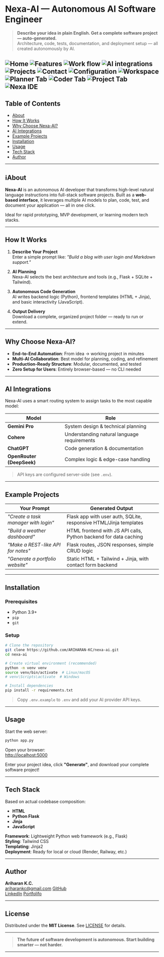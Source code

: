 # Nexa-AI — Autonomous AI Software Engineer

> **Describe your idea in plain English. Get a complete software project — auto-generated.**  
> Architecture, code, tests, documentation, and deployment setup — all created autonomously by AI.

![Home](imgs/image.png)
![Features](imgs/image-1.png)
![Work flow](imgs/image-2.png)
![AI integrations](imgs/image-3.png)
![Projects](imgs/image-4.png)
![Contact](imgs/image-5.png)
![Configuration](imgs/image-6.png)
![Workspace](imgs/image-7.png)
![Planner Tab](imgs/image-8.png)
![Coder Tab](imgs/image-9.png)
![Project Tab](imgs/image-10.png)
![Nexa IDE](imgs/image-11.png)
---

## Table of Contents

- [About](#-about)
- [How It Works](#-how-it-works)
- [Why Choose Nexa-AI?](#-why-choose-nexa-ai)
- [AI Integrations](#-ai-integrations)
- [Example Projects](#-example-projects)
- [Installation](#-installation)
- [Usage](#-usage)
- [Tech Stack](#-tech-stack)
- [Author](#-author)

---

## ℹAbout

**Nexa-AI** is an autonomous AI developer that transforms high-level natural language instructions into full-stack software projects. Built as a **web-based interface**, it leverages multiple AI models to plan, code, test, and document your application — all in one click.

Ideal for rapid prototyping, MVP development, or learning modern tech stacks.

---

## How It Works

1. **Describe Your Project**  
   Enter a simple prompt like: _"Build a blog with user login and Markdown support."_

2. **AI Planning**  
   Nexa-AI selects the best architecture and tools (e.g., Flask + SQLite + Tailwind).

3. **Autonomous Code Generation**  
   AI writes backend logic (Python), frontend templates (HTML + Jinja), and basic interactivity (JavaScript).

4. **Output Delivery**  
   Download a complete, organized project folder — ready to run or extend.

---

## Why Choose Nexa-AI?

- **End-to-End Automation**: From idea → working project in minutes  
- **Multi-AI Collaboration**: Best model for planning, coding, and refinement  
- **Production-Ready Structure**: Modular, documented, and tested  
- **Zero Setup for Users**: Entirely browser-based — no CLI needed

---

## AI Integrations

Nexa-AI uses a smart routing system to assign tasks to the most capable model:

| Model | Role |
|------|------|
| **Gemini Pro** | System design & technical planning |
| **Cohere** | Understanding natural language requirements |
| **ChatGPT** | Code generation & documentation |
| **OpenRouter (DeepSeek)** | Complex logic & edge-case handling |

> API keys are configured server-side (see `.env`).

---

## Example Projects

| Your Prompt | Generated Output |
|-----------|------------------|
| _"Create a task manager with login"_ | Flask app with user auth, SQLite, responsive HTML/Jinja templates |
| _"Build a weather dashboard"_ | HTML frontend with JS API calls, Python backend for data caching |
| _"Make a REST-like API for notes"_ | Flask routes, JSON responses, simple CRUD logic |
| _"Generate a portfolio website"_ | Static HTML + Tailwind + Jinja, with contact form backend |

---

## Installation

### Prerequisites
- Python 3.9+
- `pip`
- `git`

### Setup

```bash
# Clone the repository
git clone https://github.com/ARIHARAN-KC/nexa-ai.git
cd nexa-ai

# Create virtual environment (recommended)
python -m venv venv
source venv/bin/activate  # Linux/macOS
# venv\Scripts\activate  # Windows

# Install dependencies
pip install -r requirements.txt
```

> Copy `.env.example` to `.env` and add your AI provider API keys.

---

## Usage

Start the web server:

```bash
python app.py
```

Open your browser:  
[http://localhost:5000](http://localhost:5000)

Enter your project idea, click **"Generate"**, and download your complete software project!

---

## Tech Stack

Based on actual codebase composition:

- **HTML**  
- **Python Flask**  
- **Jinja**   
- **JavaScript**   

**Framework**: Lightweight Python web framework (e.g., Flask)  
**Styling**: Tailwind CSS  
**Templating**: Jinja2  
**Deployment**: Ready for local or cloud (Render, Railway, etc.)

---

## Author

**Ariharan K.C.**  
ariharankc@gmail.com
[GitHub](https://github.com/ARIHARAN-KC)  
[LinkedIn](https://www.linkedin.com/in/ariharankc07/)
[Portfolifo](https://ariharan-portfolifo.vercel.app/)

---

## License

Distributed under the **MIT License**. See [LICENSE](LICENSE) for details.

---

> **The future of software development is autonomous. Start building smarter — not harder.**

---
